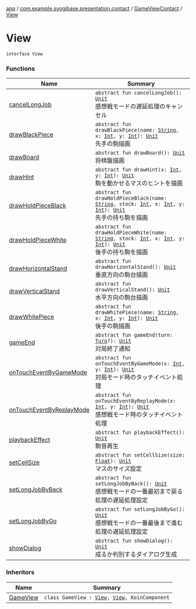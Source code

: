 [app](../../../index.md) / [com.example.syogibase.presentation.contact](../../index.md) / [GameViewContact](../index.md) / [View](./index.md)

# View

`interface View`

### Functions

| Name | Summary |
|---|---|
| [cancelLongJob](cancel-long-job.md) | `abstract fun cancelLongJob(): `[`Unit`](https://kotlinlang.org/api/latest/jvm/stdlib/kotlin/-unit/index.html)<br>感想戦モードの遅延処理のキャンセル |
| [drawBlackPiece](draw-black-piece.md) | `abstract fun drawBlackPiece(name: `[`String`](https://kotlinlang.org/api/latest/jvm/stdlib/kotlin/-string/index.html)`, x: `[`Int`](https://kotlinlang.org/api/latest/jvm/stdlib/kotlin/-int/index.html)`, y: `[`Int`](https://kotlinlang.org/api/latest/jvm/stdlib/kotlin/-int/index.html)`): `[`Unit`](https://kotlinlang.org/api/latest/jvm/stdlib/kotlin/-unit/index.html)<br>先手の駒描画 |
| [drawBoard](draw-board.md) | `abstract fun drawBoard(): `[`Unit`](https://kotlinlang.org/api/latest/jvm/stdlib/kotlin/-unit/index.html)<br>将棋盤描画 |
| [drawHint](draw-hint.md) | `abstract fun drawHint(x: `[`Int`](https://kotlinlang.org/api/latest/jvm/stdlib/kotlin/-int/index.html)`, y: `[`Int`](https://kotlinlang.org/api/latest/jvm/stdlib/kotlin/-int/index.html)`): `[`Unit`](https://kotlinlang.org/api/latest/jvm/stdlib/kotlin/-unit/index.html)<br>駒を動かせるマスのヒントを描画 |
| [drawHoldPieceBlack](draw-hold-piece-black.md) | `abstract fun drawHoldPieceBlack(name: `[`String`](https://kotlinlang.org/api/latest/jvm/stdlib/kotlin/-string/index.html)`, stock: `[`Int`](https://kotlinlang.org/api/latest/jvm/stdlib/kotlin/-int/index.html)`, x: `[`Int`](https://kotlinlang.org/api/latest/jvm/stdlib/kotlin/-int/index.html)`, y: `[`Int`](https://kotlinlang.org/api/latest/jvm/stdlib/kotlin/-int/index.html)`): `[`Unit`](https://kotlinlang.org/api/latest/jvm/stdlib/kotlin/-unit/index.html)<br>先手の持ち駒を描画 |
| [drawHoldPieceWhite](draw-hold-piece-white.md) | `abstract fun drawHoldPieceWhite(name: `[`String`](https://kotlinlang.org/api/latest/jvm/stdlib/kotlin/-string/index.html)`, stock: `[`Int`](https://kotlinlang.org/api/latest/jvm/stdlib/kotlin/-int/index.html)`, x: `[`Int`](https://kotlinlang.org/api/latest/jvm/stdlib/kotlin/-int/index.html)`, y: `[`Int`](https://kotlinlang.org/api/latest/jvm/stdlib/kotlin/-int/index.html)`): `[`Unit`](https://kotlinlang.org/api/latest/jvm/stdlib/kotlin/-unit/index.html)<br>後手の持ち駒を描画 |
| [drawHorizontalStand](draw-horizontal-stand.md) | `abstract fun drawHorizontalStand(): `[`Unit`](https://kotlinlang.org/api/latest/jvm/stdlib/kotlin/-unit/index.html)<br>垂直方向の駒台描画 |
| [drawVerticalStand](draw-vertical-stand.md) | `abstract fun drawVerticalStand(): `[`Unit`](https://kotlinlang.org/api/latest/jvm/stdlib/kotlin/-unit/index.html)<br>水平方向の駒台描画 |
| [drawWhitePiece](draw-white-piece.md) | `abstract fun drawWhitePiece(name: `[`String`](https://kotlinlang.org/api/latest/jvm/stdlib/kotlin/-string/index.html)`, x: `[`Int`](https://kotlinlang.org/api/latest/jvm/stdlib/kotlin/-int/index.html)`, y: `[`Int`](https://kotlinlang.org/api/latest/jvm/stdlib/kotlin/-int/index.html)`): `[`Unit`](https://kotlinlang.org/api/latest/jvm/stdlib/kotlin/-unit/index.html)<br>後手の駒描画 |
| [gameEnd](game-end.md) | `abstract fun gameEnd(turn: `[`Turn`](../../../com.example.syogibase.data.value/-turn/index.md)`?): `[`Unit`](https://kotlinlang.org/api/latest/jvm/stdlib/kotlin/-unit/index.html)<br>対局終了通知 |
| [onTouchEventByGameMode](on-touch-event-by-game-mode.md) | `abstract fun onTouchEventByGameMode(x: `[`Int`](https://kotlinlang.org/api/latest/jvm/stdlib/kotlin/-int/index.html)`, y: `[`Int`](https://kotlinlang.org/api/latest/jvm/stdlib/kotlin/-int/index.html)`): `[`Unit`](https://kotlinlang.org/api/latest/jvm/stdlib/kotlin/-unit/index.html)<br>対局モード時のタッチイベント処理 |
| [onTouchEventByReplayMode](on-touch-event-by-replay-mode.md) | `abstract fun onTouchEventByReplayMode(x: `[`Int`](https://kotlinlang.org/api/latest/jvm/stdlib/kotlin/-int/index.html)`, y: `[`Int`](https://kotlinlang.org/api/latest/jvm/stdlib/kotlin/-int/index.html)`): `[`Unit`](https://kotlinlang.org/api/latest/jvm/stdlib/kotlin/-unit/index.html)<br>感想戦モード時のタッチイベント処理 |
| [playbackEffect](playback-effect.md) | `abstract fun playbackEffect(): `[`Unit`](https://kotlinlang.org/api/latest/jvm/stdlib/kotlin/-unit/index.html)<br>駒音再生 |
| [setCellSize](set-cell-size.md) | `abstract fun setCellSize(size: `[`Float`](https://kotlinlang.org/api/latest/jvm/stdlib/kotlin/-float/index.html)`): `[`Unit`](https://kotlinlang.org/api/latest/jvm/stdlib/kotlin/-unit/index.html)<br>マスのサイズ設定 |
| [setLongJobByBack](set-long-job-by-back.md) | `abstract fun setLongJobByBack(): `[`Unit`](https://kotlinlang.org/api/latest/jvm/stdlib/kotlin/-unit/index.html)<br>感想戦モードの一番最初まで戻る処理の遅延処理設定 |
| [setLongJobByGo](set-long-job-by-go.md) | `abstract fun setLongJobByGo(): `[`Unit`](https://kotlinlang.org/api/latest/jvm/stdlib/kotlin/-unit/index.html)<br>感想戦モードの一番最後まで進む処理の遅延処理設定 |
| [showDialog](show-dialog.md) | `abstract fun showDialog(): `[`Unit`](https://kotlinlang.org/api/latest/jvm/stdlib/kotlin/-unit/index.html)<br>成るか判別するダイアログ生成 |

### Inheritors

| Name | Summary |
|---|---|
| [GameView](../../../com.example.syogibase.presentation.view/-game-view/index.md) | `class GameView : `[`View`](https://developer.android.com/reference/android/view/View.html)`, `[`View`](./index.md)`, KoinComponent` |
